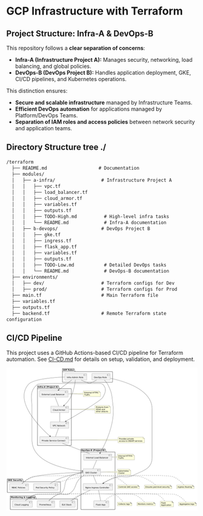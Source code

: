 # GCP Infrastructure with Terraform

## Project Structure: Infra-A & DevOps-B

This repository follows a **clear separation of concerns**:

- **Infra-A (Infrastructure Project A):** Manages security, networking, load balancing, and global policies.
- **DevOps-B (DevOps Project B):** Handles application deployment, GKE, CI/CD pipelines, and Kubernetes operations.

This distinction ensures:
- **Secure and scalable infrastructure** managed by Infrastructure Teams.  
- **Efficient DevOps automation** for applications managed by Platform/DevOps Teams.  
- **Separation of IAM roles and access policies** between network security and application teams.

## Directory Structure tree ./
```
/terraform
  ├── README.md                   # Documentation
  ├── modules/
  │   ├── a-infra/                 # Infrastructure Project A
  │   │   ├── vpc.tf
  │   │   ├── load_balancer.tf
  │   │   ├── cloud_armor.tf
  │   │   ├── variables.tf
  │   │   ├── outputs.tf
  │   │   ├── TODO-High.md          # High-level infra tasks
  │   │   └── README.md             # Infra-A documentation
  │   ├── b-devops/                # DevOps Project B
  │   │   ├── gke.tf
  │   │   ├── ingress.tf
  │   │   ├── flask_app.tf
  │   │   ├── variables.tf
  │   │   ├── outputs.tf
  │   │   ├── TODO-Low.md           # Detailed DevOps tasks
  │   │   └── README.md             # DevOps-B documentation
  ├── environments/
  │   ├── dev/                     # Terraform configs for Dev
  │   ├── prod/                    # Terraform configs for Prod
  ├── main.tf                      # Main Terraform file
  ├── variables.tf
  ├── outputs.tf
  ├── backend.tf                   # Remote Terraform state configuration
```

## CI/CD Pipeline
This project uses a GitHub Actions-based CI/CD pipeline for Terraform automation.
See [CI-CD.md](./CI-CD.md) for details on setup, validation, and deployment.

![Architecture Diagram](architecure-enterprice/architecture.png)
